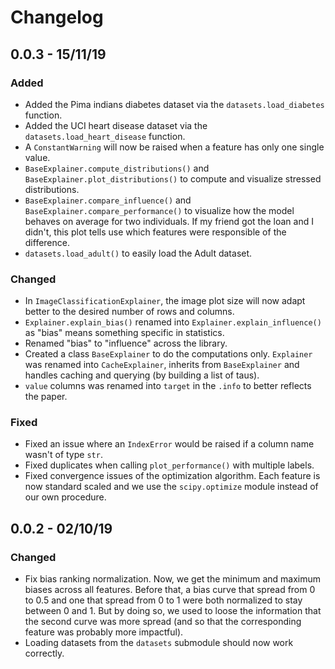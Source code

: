 # Changelog

## 0.0.3 - 15/11/19

### Added

* Added the Pima indians diabetes dataset via the `datasets.load_diabetes` function.
* Added the UCI heart disease dataset via the `datasets.load_heart_disease` function.
* A `ConstantWarning` will now be raised when a feature has only one single value.
* `BaseExplainer.compute_distributions()` and `BaseExplainer.plot_distributions()` to compute and visualize stressed distributions.
* `BaseExplainer.compare_influence()` and `BaseExplainer.compare_performance()` to visualize how the model behaves on average for two individuals. If my friend got the loan and I didn't, this plot tells use which features were responsible of the difference.
* `datasets.load_adult()` to easily load the Adult dataset.

### Changed

* In `ImageClassificationExplainer`, the image plot size will now adapt better to the desired number of rows and columns.
* `Explainer.explain_bias()` renamed into `Explainer.explain_influence()` as "bias" means something specific in statistics.
* Renamed "bias" to "influence" across the library.
* Created a class `BaseExplainer` to do the computations only. `Explainer` was renamed into `CacheExplainer`, inherits from `BaseExplainer` and handles caching and querying (by building a list of taus).
* `value` columns was renamed into `target` in the `.info` to better reflects the paper.

### Fixed

* Fixed an issue where an `IndexError` would be raised if a column name wasn't of type `str`.
* Fixed duplicates when calling `plot_performance()` with multiple labels.
* Fixed convergence issues of the optimization algorithm. Each feature is now standard scaled and we use the `scipy.optimize` module instead of our own procedure.

## 0.0.2 - 02/10/19

### Changed

* Fix bias ranking normalization. Now, we get the minimum and maximum biases
across all features. Before that, a bias curve that spread from 0 to 0.5
and one that spread from 0 to 1 were both normalized to stay between 0 and 1. But
by doing so, we used to loose the information that the second curve was more spread
(and so that the corresponding feature was probably more impactful).
* Loading datasets from the `datasets` submodule should now work correctly.
